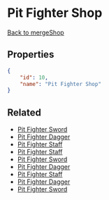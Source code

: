 # Pit Fighter Shop

<no description available>

[Back to mergeShop](../merge-shops.md)

## Properties

```json
{
    "id": 10,
    "name": "Pit Fighter Shop"
}
```

## Related

- [Pit Fighter Sword](../items/609-pit-fighter-sword.md)
- [Pit Fighter Dagger](../items/612-pit-fighter-dagger.md)
- [Pit Fighter Staff](../items/615-pit-fighter-staff.md)
- [Pit Fighter Staff](../items/614-pit-fighter-staff.md)
- [Pit Fighter Sword](../items/608-pit-fighter-sword.md)
- [Pit Fighter Dagger](../items/611-pit-fighter-dagger.md)
- [Pit Fighter Staff](../items/613-pit-fighter-staff.md)
- [Pit Fighter Dagger](../items/610-pit-fighter-dagger.md)
- [Pit Fighter Sword](../items/607-pit-fighter-sword.md)

